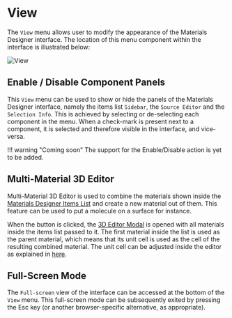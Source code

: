# View

The `View` menu allows user to modify the appearance of the Materials Designer interface. The location of this menu component within the interface is illustrated below:

![View](../../images/materials-designer/view-menu.png "View")


## Enable / Disable Component Panels

This `View` menu can be used to show or hide the panels of the Materials Designer interface, namely the items list `Sidebar`, the `Source Editor` and the `Selection Info`. This is achieved by selecting or de-selecting each component in the menu. When a check-mark is present next to a component, it is selected and therefore visible in the interface, and vice-versa.

!!! warning "Coming soon"
    The support for the Enable/Disable action is yet to be added.

## Multi-Material 3D Editor

Multi-Material 3D Editor is used to combine the materials shown inside the [Materials Designer Items List](../sidebar-items.md) and create a new material out of them. This feature can be used to put a molecule on a surface for instance.
 
When the button is clicked, the [3D Editor Modal](../editor/edit.md) is opened with all materials inside the items list passed to it. The first material inside the list is used as the parent material, which means that its unit cell is used as the cell of the resulting combined material. The unit cell can be adjusted inside the editor as explained in [here](../editor/edit.md).

## Full-Screen Mode

The `Full-screen` <i class="zmdi zmdi-fullscreen zmdi-hc-border"></i> view of the interface can be accessed at the bottom of the `View` menu. This full-screen mode can be subsequently exited by pressing the Esc key (or another browser-specific alternative, as appropriate). 
